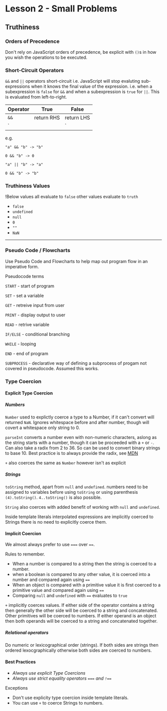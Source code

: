 # Lesson 2 - Small Problems

## Truthiness

### Orders of Precedence

Don't rely on JavaScript orders of precedence, be explicit with `()`s in how you wish the operations to be executed.

### Short-Circuit Operators

`&&` and `||` operators short-circuit i.e. JavaScript will stop evaluting sub-expressions when it knows the final value of the expression. i.e. when a subexpression is `false` for `&&` and when a subexpression is `true` for `||`. This is evaluated from left-to-right.

Operator | True | False
--- | --- | ---
`&&` | return RHS | return LHS
`||` | return LHS | return RHS

e.g.

`"a" && "b" -> "b"`

`0 && "b" -> 0`

`"a" || "b" -> "a"`

`0 && "b" -> "b"`

### Truthiness Values
!Below values all evaluate to `false` other values evaluate to `truth`

- `false`
- `undefined`
- `null`
- `0`
- `""`
- `NaN`

***

### Pseudo Code / Flowcharts

Use Pseudo Code and Flowcharts to help map out program flow in an imperative form.

Pseudocode terms 

`START` - start of program

`SET` - set a variable

`GET` - retreive input from user

`PRINT` - display output to user

`READ` - retrive variable

`IF/ELSE` - conditional branching

`WHILE` - looping

`END` - end of program

`SUBPROCESS` - declarative way of defining a subprocess of progam not covered in pseudocode. Assumed this works.

### Type Coercion

#### Explicit Type Coercion

##### Numbers

`Number` used to explictly coerce a type to a Number, if it can't convert will returned `NaN`. Ignores whitespace before and after number, though will covert a whitespace only string to 0.

`parseInt` converts a number even with non-numeric characters, aslong as the string starts with a number, though it can be proceeded with a `+` or `-`. Can also take a radix from 2 to 36. So can be used to convert binary strings to base 10. Best practice is to always provide the radix, see [MDN](https://developer.mozilla.org/en-US/docs/Web/JavaScript/Reference/Global_Objects/parseInt#Description)

`+` also coerces the same as `Number` however isn't as explicit

##### Strings

`toString` method, apart from `null` and `undefined`. numbers need to be assigned to variables before using `toString` or using parenthesis `(4).toString()`. `4..toString()` is also possible.

`String` also coerces with added benefit of working with `null` and `undefined`.

Inside template literals interpolated expressions are implicitly coerced to Strings there is no need to explicitly coerce them.

#### Implicit Coercion

We almost always prefer to use `===` over `==`.

Rules to remember.

- When a number is compared to a string then the string is coerced to a number.
- when a boolean is compared to any other value, it is coerced into a number and compared again using `==`
- When an object is compared with a primitive value it is first coerced to a primitive value and compared again using `==`
- Comparing `null` and `undefined` with `==` evaluates to `true`

`+` implicitly coerces values. If either side of the operator contains a string then generally the other side will be coerced to a string and concatenated. Other primitives will be coerced to numbers. If either operand is an object then both operands will be coerced to a string and concatenated together.

##### Relational operators

Do numeric or lexicographical order (strings). If both sides are strings then ordered lexocgraphically otherwise both sides are coerced to numbers.

#### Best Practices 

- *Always use explicit Type Coercions*
- *Always use strict equality operators `===` and `!==`*

Exceptions 
- Don't use explicity type coercion inside template literals.
- You can use `+` to coerce Strings to numbers.